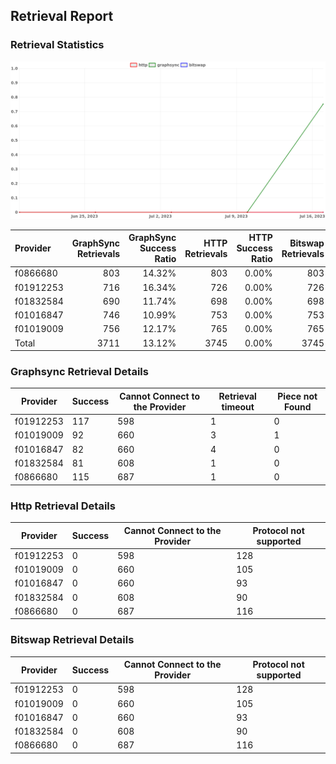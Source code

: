 ## Retrieval Report
### Retrieval Statistics
<img src="https://raw.githubusercontent.com/data-preservation-programs/filplus-checker-assets/main/filecoin-project/filecoin-plus-large-datasets/issues/1679/1689844853737.png"/>

| Provider  | GraphSync Retrievals | GraphSync Success Ratio | HTTP Retrievals | HTTP Success Ratio | Bitswap Retrievals | Bitswap Success Ratio |
| :-------- | -------------------: | ----------------------: | --------------: | -----------------: | -----------------: | --------------------: |
| f0866680  |                  803 |                  14.32% |             803 |              0.00% |                803 |                 0.00% |
| f01912253 |                  716 |                  16.34% |             726 |              0.00% |                726 |                 0.00% |
| f01832584 |                  690 |                  11.74% |             698 |              0.00% |                698 |                 0.00% |
| f01016847 |                  746 |                  10.99% |             753 |              0.00% |                753 |                 0.00% |
| f01019009 |                  756 |                  12.17% |             765 |              0.00% |                765 |                 0.00% |
| Total     |                 3711 |                  13.12% |            3745 |              0.00% |               3745 |                 0.00% |

### Graphsync Retrieval Details
| Provider  | Success | Cannot Connect to the Provider | Retrieval timeout | Piece not Found |
| --------- | ------- | ------------------------------ | ----------------- | --------------- |
| f01912253 | 117     | 598                            | 1                 | 0               |
| f01019009 | 92      | 660                            | 3                 | 1               |
| f01016847 | 82      | 660                            | 4                 | 0               |
| f01832584 | 81      | 608                            | 1                 | 0               |
| f0866680  | 115     | 687                            | 1                 | 0               |

### Http Retrieval Details
| Provider  | Success | Cannot Connect to the Provider | Protocol not supported |
| --------- | ------- | ------------------------------ | ---------------------- |
| f01912253 | 0       | 598                            | 128                    |
| f01019009 | 0       | 660                            | 105                    |
| f01016847 | 0       | 660                            | 93                     |
| f01832584 | 0       | 608                            | 90                     |
| f0866680  | 0       | 687                            | 116                    |

### Bitswap Retrieval Details
| Provider  | Success | Cannot Connect to the Provider | Protocol not supported |
| --------- | ------- | ------------------------------ | ---------------------- |
| f01912253 | 0       | 598                            | 128                    |
| f01019009 | 0       | 660                            | 105                    |
| f01016847 | 0       | 660                            | 93                     |
| f01832584 | 0       | 608                            | 90                     |
| f0866680  | 0       | 687                            | 116                    |
